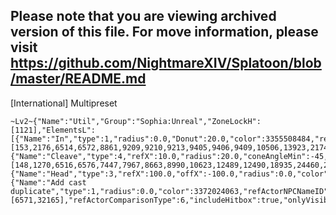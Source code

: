 ## Please note that you are viewing archived version of this file. For move information, please visit https://github.com/NightmareXIV/Splatoon/blob/master/README.md


[International] Multipreset
```
~Lv2~{"Name":"Util","Group":"Sophia:Unreal","ZoneLockH":[1121],"ElementsL":[{"Name":"In","type":1,"radius":0.0,"Donut":20.0,"color":3355508484,"refActorRequireCast":true,"refActorCastId":[153,2176,6514,6572,8861,9209,9210,9213,9405,9406,9409,10506,13923,21743,21797,32166],"FillStep":0.75,"refActorType":2,"includeHitbox":true},{"Name":"Cleave","type":4,"refX":10.0,"radius":20.0,"coneAngleMin":-45,"coneAngleMax":45,"refActorRequireCast":true,"refActorCastId":[148,1270,6516,6576,7447,7967,8663,8990,10623,12489,12490,18935,24460,29313,32170],"FillStep":0.01,"refActorType":2,"includeRotation":true,"Filled":true},{"Name":"Head","type":3,"refX":100.0,"offX":-100.0,"radius":0.0,"color":3355508540,"thicc":10.0,"refActorNPCNameID":5201,"FillStep":0.921,"refActorComparisonType":6,"includeRotation":true,"onlyUnTargetable":true,"onlyVisible":true,"AdditionalRotation":1.5707964},{"Name":"Add cast duplicate","type":1,"radius":0.0,"color":3372024063,"refActorNPCNameID":5200,"refActorRequireCast":true,"refActorCastId":[6571,32165],"refActorComparisonType":6,"includeHitbox":true,"onlyVisible":true,"Filled":true}]}
```
